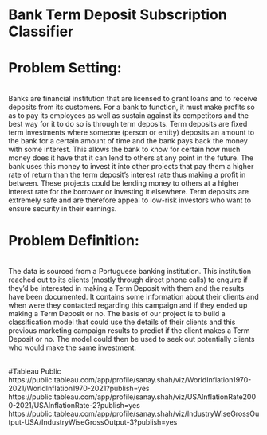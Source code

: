 # Bank Term Deposit Subscription Classifier
# Problem Setting:
<br/>Banks are financial institution that are licensed to grant loans and to receive deposits from its customers. For a bank to function, it must make profits so as to pay its employees as well as sustain against its competitors and the best way for it to do so is through term deposits. Term deposits are fixed term investments where someone (person or entity) deposits an amount to the bank for a certain amount of time and the bank pays back the money with some interest. This allows the bank to know for certain how much money does it have that it can lend to others at any point in the future. The bank uses this money to invest it into other projects that pay them a higher rate of return than the term deposit’s interest rate thus making a profit in between. These projects could be lending money to others at a higher interest rate for the borrower or investing it elsewhere. Term deposits are extremely safe and are therefore appeal to low-risk investors who want to ensure security in their earnings.
<br/>
# Problem Definition: 
<br/>The data is sourced from a Portuguese banking institution. This institution reached out to its clients (mostly through direct phone calls) to enquire if they’d be interested in making a Term Deposit with them and the results have been documented. It contains some information about their clients and when were they contacted regarding this campaign and if they ended up making a Term Deposit or no. The basis of our project is to build a classification model that could use the details of their clients and this previous marketing campaign results to predict if the client makes a Term Deposit or no. The model could then be used to seek out potentially clients who would make the same investment.   

<br/>
#Tableau Public
<br/> https://public.tableau.com/app/profile/sanay.shah/viz/WorldInflation1970-2021/WorldInflation1970-2021?publish=yes
<br/>https://public.tableau.com/app/profile/sanay.shah/viz/USAInflationRate2000-2021/USAInflationRate-2?publish=yes
<br/>https://public.tableau.com/app/profile/sanay.shah/viz/IndustryWiseGrossOutput-USA/IndustryWiseGrossOutput-3?publish=yes

